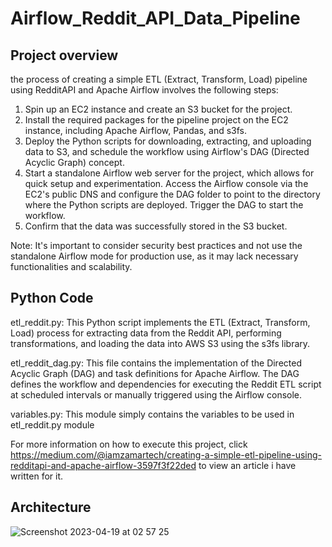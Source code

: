 # Airflow_Reddit_API_Data_Pipeline

## Project overview

the process of creating a simple ETL (Extract, Transform, Load) pipeline using RedditAPI and Apache Airflow involves the following steps:

1. Spin up an EC2 instance and create an S3 bucket for the project.
2. Install the required packages for the pipeline project on the EC2 instance, including Apache Airflow, Pandas, and s3fs.
3. Deploy the Python scripts for downloading, extracting, and uploading data to S3, and schedule the workflow using Airflow's DAG (Directed Acyclic Graph) concept.
4. Start a standalone Airflow web server for the project, which allows for quick setup and experimentation. Access the Airflow console via the EC2's public DNS and configure the DAG folder to point to the directory where the Python scripts are deployed.
Trigger the DAG to start the workflow.
5. Confirm that the data was successfully stored in the S3 bucket.

Note: It's important to consider security best practices and not use the standalone Airflow mode for production use, as it may lack necessary functionalities and scalability.


## Python Code

etl_reddit.py: This Python script implements the ETL (Extract, Transform, Load) process for extracting data from the Reddit API, performing transformations, and loading the data into AWS S3 using the s3fs library.

etl_reddit_dag.py: This file contains the implementation of the Directed Acyclic Graph (DAG) and task definitions for Apache Airflow. The DAG defines the workflow and dependencies for executing the Reddit ETL script at scheduled intervals or manually triggered using the Airflow console.

variables.py: This module simply contains the variables to be used in etl_reddit.py module

For more information on how to execute this project, click https://medium.com/@iamzamartech/creating-a-simple-etl-pipeline-using-redditapi-and-apache-airflow-3597f3f22ded to view an article i have written for it.


## Architecture


![Screenshot 2023-04-19 at 02 57 25](https://user-images.githubusercontent.com/95361532/232946834-7cfceba1-726e-4c26-935f-37880197978b.png)

